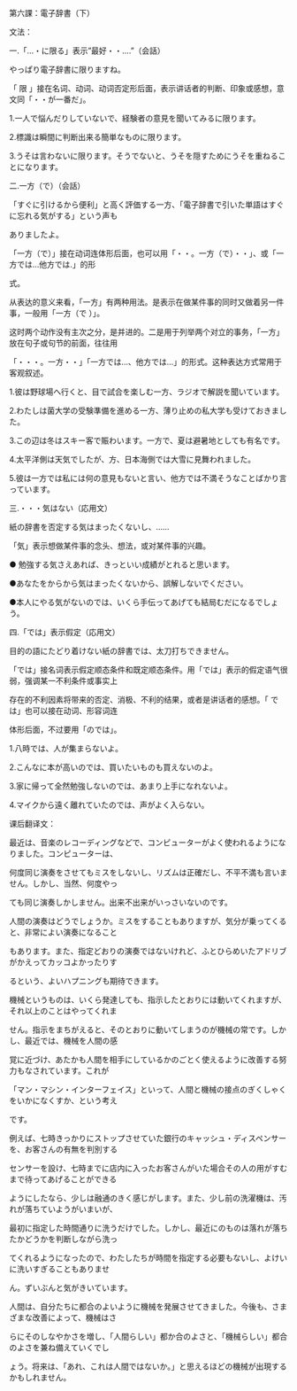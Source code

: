 第六課：電子辞書（下）

文法：

一.「…・に限る」表示”最好・・....”（会話）

やっぱり電子辞書に限りますね。

「 限 」接在名词、动词、动词否定形后面，表示讲话者的判断、印象或感想，意文同「・・が一番だ」。

1.一人で悩んだりしていないで、経験者の意見を聞いてみるに限ります。

2.標識は瞬間に判断出来る簡単なものに限ります。

3.うそは言わないに限ります。そうでないと、うそを隠すためにうそを重ねることになります。

二.一方（で）（会話）

「すぐに引けるから便利」と高く評価する一方、「電子辞書で引いた単語はすぐに忘れる気がする」という声も

ありましたよ。

「一方（で）」接在动词连体形后面，也可以用「・・。一方（で）・・」、或「一方では…他方では.」的形

式。

从表达的意义来看，「一方」有两种用法。是表示在做某件事的同时又做着另一件事，一般用「一方（で ）」。

这时两个动作没有主次之分，是并进的。二是用于列举两个对立的事务，「一方」放在句子或句节的前面，往往用

「・・・。一方・・」「一方では…、他方では…」的形式。这种表达方式常用于客观叙述。

1.彼は野球場へ行くと、目で試合を楽しむ一方、ラジオで解説を聞いています。

2.わたしは菌大学の受験準備を進める一方、薄り止めの私大学も受けておきました。

3.この辺は冬はスキー客で賑わいます。一方で、夏は避暑地としても有名です。

4.太平洋側は天気でしたが、方、日本海側では大雪に見舞われました。

5.彼は一方では私には何の意見もないと言い、他方では不満そうなことばかり言っています。

三.・・・気はない（応用文）

紙の辞書を否定する気はまったくないし、......

「気」表示想做某件事的念头、想法，或对某件事的兴趣。

● 勉強する気さえあれば、きっといい成績がとれると思います。

●あなたをからから気はまったくないから、誤解しないでください。

●本人にやる気がないのでは、いくら手伝ってあげても結局むだになるでしょう。

四.「では」表示假定（応用文）

目的の語にたどり着けない紙の辞書では、太刀打ちできません。

「では」接名词表示假定顺态条件和既定顺态条件。用「では」表示的假定语气很弱，强调某一不利条件或事实上

存在的不利因素将带来的否定、消极、不利的结果，或者是讲话者的感想。「 では」也可以接在动词、形容词连

体形后面，不过要用「のでは」。

1.八時では、人が集まらないよ。

2.こんなに本が高いのでは、買いたいものも買えないのよ。

3.家に帰って全然勉強しないのでは、あまり上手になれないよ。

4.マイクから遠く離れていたのでは、声がよく入らない。

课后翻译文：

最近は、音楽のレコーディングなどで、コンピューターがよく使われるようになりました。コンピューターは、

何度同じ演奏をさせてもミスをしないし、リズムは正確だし、不平不満も言いません。しかし、当然、何度やっ

ても同じ演奏しかしません。出来不出来がいっさいないのです。

人間の演奏はどうでしょうか。ミスをすることもありますが、気分が乗ってくると、非常によい演奏になること

もあります。また、指定どおりの演奏ではないけれど、ふとひらめいたアドリブがかえってカッコよかったりす

るという、よいハプニングも期待できます。

機械というものは、いくら発達しても、指示したとおりには動いてくれますが、それ以上のことはやってくれま

せん。指示をまちがえると、そのとおりに動いてしまうのが機械の常です。しかし、最近では、機械を人間の感

覚に近づけ、あたかも人間を相手にしているかのごとく使えるように改善する努力もなされています。これが

「マン・マシン・インターフェイス」といって、人間と機械の接点のぎくしゃくをいかになくすか、という考え

です。

例えば、七時きっかりにストップさせていた銀行のキャッシュ・ディスペンサーを、お客さんの有無を判別する

センサーを設け、七時までに店内に入ったお客さんがいた場合その人の用がすむまで待ってあげることができる

ようにしたなら、少しは融通のきく感じがします。また、少し前の洗濯機は、汚れが落ちていようがいまいが、

最初に指定した時間通りに洗うだけでした。しかし、最近にのものは落れが落ちたかどうかを判断しながら洗っ

てくれるようになったので、わたしたちが時間を指定する必要もないし、よけいに洗いすぎることもありませ

ん。ずいぶんと気がきいています。

人間は、自分たちに都合のよいように機械を発展させてきました。今後も、さまざまな改善によって、機械はさ

らにそのしなやかさを増し、「人間らしい」都か合のよさと、「機械らしい」都合のよさを兼ね備えていくでし

ょう。将来は、「あれ、これは人間ではないか。」と思えるほどの機械が出現するかもしれません。